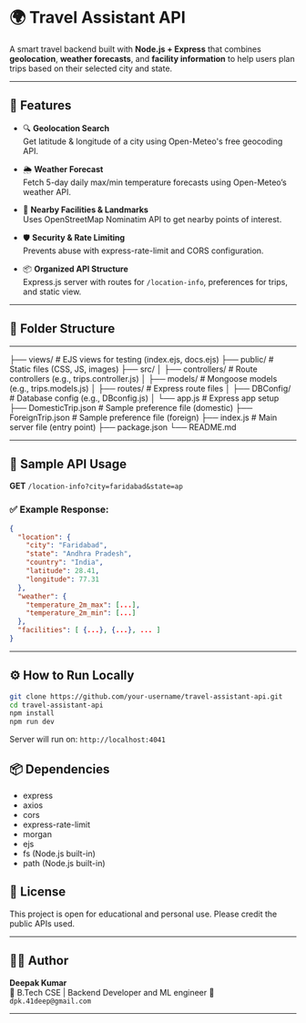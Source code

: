 # 🌍 Travel Assistant API

A smart travel backend built with **Node.js + Express** that combines **geolocation**, **weather forecasts**, and **facility information** to help users plan trips based on their selected city and state.

---

## 🚀 Features

- 🔍 **Geolocation Search**  
  Get latitude & longitude of a city using Open-Meteo's free geocoding API.

- 🌦 **Weather Forecast**  
  Fetch 5-day daily max/min temperature forecasts using Open-Meteo’s weather API.

- 🏥 **Nearby Facilities & Landmarks**  
  Uses OpenStreetMap Nominatim API to get nearby points of interest.

- 🛡️ **Security & Rate Limiting**  
  Prevents abuse with express-rate-limit and CORS configuration.

- 📦 **Organized API Structure**  
  Express.js server with routes for `/location-info`, preferences for trips, and static view.

---

## 📁 Folder Structure

---

├── views/                  # EJS views for testing (index.ejs, docs.ejs)
├── public/                 # Static files (CSS, JS, images)
├── src/
│   ├── controllers/        # Route controllers (e.g., trips.controller.js)
│   ├── models/             # Mongoose models (e.g., trips.models.js)
│   ├── routes/             # Express route files
│   ├── DBConfig/           # Database config (e.g., DBconfig.js)
│   └── app.js              # Express app setup
├── DomesticTrip.json       # Sample preference file (domestic)
├── ForeignTrip.json        # Sample preference file (foreign)
├── index.js                # Main server file (entry point)
├── package.json
└── README.md

---

## 🔗 Sample API Usage

**GET** `/location-info?city=faridabad&state=ap`

### ✅ Example Response:
```json
{
  "location": {
    "city": "Faridabad",
    "state": "Andhra Pradesh",
    "country": "India",
    "latitude": 28.41,
    "longitude": 77.31
  },
  "weather": {
    "temperature_2m_max": [...],
    "temperature_2m_min": [...]
  },
  "facilities": [ {...}, {...}, ... ]
}
```

---

## ⚙️ How to Run Locally

```bash
git clone https://github.com/your-username/travel-assistant-api.git
cd travel-assistant-api
npm install
npm run dev
```

Server will run on: `http://localhost:4041`


## 📦 Dependencies

- express
- axios
- cors
- express-rate-limit
- morgan
- ejs
- fs (Node.js built-in)
- path (Node.js built-in)


## 📄 License

This project is open for educational and personal use. Please credit the public APIs used.

---

## 🙋‍♂️ Author

**Deepak Kumar**  
🚀 B.Tech CSE | Backend Developer and ML engineer
📧 `dpk.41deep@gmail.com`

---
